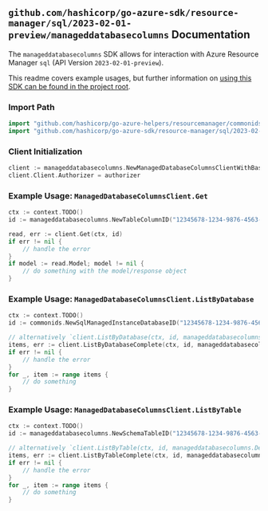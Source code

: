 
## `github.com/hashicorp/go-azure-sdk/resource-manager/sql/2023-02-01-preview/manageddatabasecolumns` Documentation

The `manageddatabasecolumns` SDK allows for interaction with Azure Resource Manager `sql` (API Version `2023-02-01-preview`).

This readme covers example usages, but further information on [using this SDK can be found in the project root](https://github.com/hashicorp/go-azure-sdk/tree/main/docs).

### Import Path

```go
import "github.com/hashicorp/go-azure-helpers/resourcemanager/commonids"
import "github.com/hashicorp/go-azure-sdk/resource-manager/sql/2023-02-01-preview/manageddatabasecolumns"
```


### Client Initialization

```go
client := manageddatabasecolumns.NewManagedDatabaseColumnsClientWithBaseURI("https://management.azure.com")
client.Client.Authorizer = authorizer
```


### Example Usage: `ManagedDatabaseColumnsClient.Get`

```go
ctx := context.TODO()
id := manageddatabasecolumns.NewTableColumnID("12345678-1234-9876-4563-123456789012", "example-resource-group", "managedInstanceName", "databaseName", "schemaName", "tableName", "columnName")

read, err := client.Get(ctx, id)
if err != nil {
	// handle the error
}
if model := read.Model; model != nil {
	// do something with the model/response object
}
```


### Example Usage: `ManagedDatabaseColumnsClient.ListByDatabase`

```go
ctx := context.TODO()
id := commonids.NewSqlManagedInstanceDatabaseID("12345678-1234-9876-4563-123456789012", "example-resource-group", "managedInstanceName", "databaseName")

// alternatively `client.ListByDatabase(ctx, id, manageddatabasecolumns.DefaultListByDatabaseOperationOptions())` can be used to do batched pagination
items, err := client.ListByDatabaseComplete(ctx, id, manageddatabasecolumns.DefaultListByDatabaseOperationOptions())
if err != nil {
	// handle the error
}
for _, item := range items {
	// do something
}
```


### Example Usage: `ManagedDatabaseColumnsClient.ListByTable`

```go
ctx := context.TODO()
id := manageddatabasecolumns.NewSchemaTableID("12345678-1234-9876-4563-123456789012", "example-resource-group", "managedInstanceName", "databaseName", "schemaName", "tableName")

// alternatively `client.ListByTable(ctx, id, manageddatabasecolumns.DefaultListByTableOperationOptions())` can be used to do batched pagination
items, err := client.ListByTableComplete(ctx, id, manageddatabasecolumns.DefaultListByTableOperationOptions())
if err != nil {
	// handle the error
}
for _, item := range items {
	// do something
}
```

